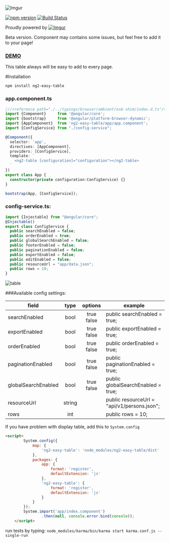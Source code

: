 ![Imgur](http://i.imgur.com/gwjpUqe.png "logo")


[![npm version](https://badge.fury.io/js/ng2-easy-table.svg)](https://badge.fury.io/js/ng2-easy-table)
[![Build Status](https://travis-ci.org/ssuperczynski/ng2-easy-table.svg?branch=master)](https://travis-ci.org/ssuperczynski/ng2-easy-table)

Proudly powered by [![Imgur](http://i.imgur.com/qbbb6ah.png)](http://espeo.eu/)

Beta version. Component may contains some issues, but feel free to add it to your page!

<h3><a href="http://angular2-table.espeo.pl/" target="_blank">DEMO</a></h3>

This table always will be easy to add to every page.

#Installation

`npm install ng2-easy-table`
### app.component.ts

```typescript
///<reference path="./../typings/browser/ambient/es6-shim/index.d.ts"/>
import {Component}     from '@angular/core';
import {bootstrap}     from '@angular/platform-browser-dynamic';
import {AppComponent}  from 'ng2-easy-table/app/app.component';
import {ConfigService} from "./config-service";

@Component({
  selector: 'app',
  directives: [AppComponent],
  providers: [ConfigService],
  template: `
    <ng2-table [configuration]="configuration"></ng2-table>
  `
})
export class App {
  constructor(private configuration:ConfigService) {}
}

bootstrap(App, [ConfigService]);
```

### config-service.ts:

```typescript
import {Injectable} from "@angular/core";
@Injectable()
export class ConfigService {
  public searchEnabled = false;
  public orderEnabled = true;
  public globalSearchEnabled = false;
  public footerEnabled = false;
  public paginationEnabled = false;
  public exportEnabled = false;
  public editEnabled = false;
  public resourceUrl = "app/data.json";
  public rows = 10;
}
```
![table](http://i.imgur.com/yqlYtVR.png "table")

###Available config settings:

| field               |      type      |  options   | example                                     |
|---------------------|:--------------:|:----------:|---------------------------------------------|
| searchEnabled       | bool           | true false | public searchEnabled = true;                |
| exportEnabled       | bool           | true false | public exportEnabled = true;                |
| orderEnabled        | bool           | true false | public orderEnabled = true;                 |
| paginationEnabled   | bool           | true false | public paginationEnabled = true;            |
| globalSearchEnabled | bool           | true false | public globalSearchEnabled = true;          |
| resourceUrl         | string         |            | public resourceUrl = "api/v1/persons.json"; |
| rows                | int            |            | public rows = 10;                           |


If you have problem with display table, add this to `System.config`
```html
<script>
        System.config({
            map: {
                'ng2-easy-table': 'node_modules/ng2-easy-table/dist'
            },
            packages: {
                app: {
                    format: 'register',
                    defaultExtension: 'js'
                },
                'ng2-easy-table': {
                    format: 'register',
                    defaultExtension: 'js'
                }
            }
        });
        System.import('app/index.component')
                .then(null, console.error.bind(console));
    </script>

```
run tests by typing:
`node_modules/karma/bin/karma start karma.conf.js --single-run`